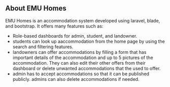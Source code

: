 
## About EMU Homes

EMU Homes is an accommodation system developed using laravel, blade, and bootstrap. It offers many features such as:

- Role-based dashboards for admin, student, and landowner.
- students can look up aaccommodation from the home page by using the search and filtering features.
- landowners can offer accommodations by filling a form that has important details of the accommodation and up to 5 pictures of the accommodation. They can also edit their other offers from their dashboard or delete unwanted accommodations that the used to offer.
- admin has to accept accommodations so that it can be published publicly. admins can also delete accommodations if needed.
